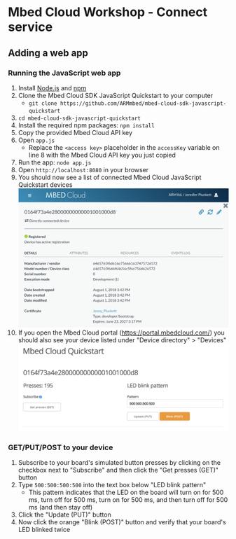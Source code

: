 # Mbed Cloud Workshop - Connect service

## 

## Adding a web app

### Running the JavaScript web app
1. Install [Node.js](https://nodejs.org/en/) and [npm](https://www.npmjs.com/)
1. Clone the Mbed Cloud SDK JavaScript Quickstart to your computer
   - `git clone https://github.com/ARMmbed/mbed-cloud-sdk-javascript-quickstart`
1. `cd mbed-cloud-sdk-javascript-quickstart`
1. Install the required npm packages: `npm install`
1. Copy the provided Mbed Cloud API key
1. Open `app.js`
   - Replace the `<access key>` placeholder in the `accessKey` variable on line 8 with the Mbed Cloud API key you just copied
1. Run the app: `node app.js`
1. Open `http://localhost:8080` in your browser
1. You should now see a list of connected Mbed Cloud JavaScript Quickstart devices
   <img width="946" src="/img1.png">
1. If you open the Mbed Cloud portal (https://portal.mbedcloud.com/) you should also see your device listed under "Device directory" > "Devices"
   <img width="835" src="/img2.png">

### GET/PUT/POST to your device
1. Subscribe to your board's simulated button presses by clicking on the checkbox next to "Subscribe" and then click the "Get presses (GET)" button
1. Type `500:500:500:500` into the text box below "LED blink pattern"
   - This pattern indicates that the LED on the board will turn on for 500 ms, turn off for 500 ms, turn on for 500 ms, and then turn off for 500 ms (and then stay off)
1. Click the "Update (PUT)" button
1. Now click the orange "Blink (POST)" button and verify that your board's LED blinked twice
